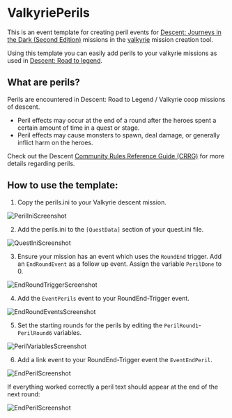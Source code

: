 # ValkyriePerils
This is an event template for creating peril events for [Descent: Journeys in the Dark (Second Edition)](https://descent2e.fandom.com) missions in the [valkyrie](https://github.com/NPBruce/valkyrie/wiki) mission creation tool.

Using this template you can easily add perils to your valkyrie missions as used in [Descent: Road to legend](https://www.fantasyflightgames.com/en/news/2016/3/15/road-to-legend/).

## What are perils?
Perils are encountered in Descent: Road to Legend / Valkyrie coop missions of descent. 

- Peril effects may occur at the end of a round after the heroes spent a certain amount of time in a quest or stage.
- Peril effects may cause monsters to spawn, deal damage, or generally inflict harm on the heroes.

Check out the  Descent [Community Rules Reference Guide (CRRG)](https://descent-community.org/index.php/crrg/) for more details regarding perils.

## How to use the template:

1. Copy the perils.ini to your Valkyrie descent mission.

![PerilIniScreenshot](/Images/perilIni.png)

2. Add the perils.ini to the `[QuestData]` section of your quest.ini file.

![QuestIniScreenshot](/Images/QuestIni.png)

3. Ensure your mission has an event which uses the `RoundEnd` trigger. Add an `EndRoundEvent` as a follow up event. Assign the variable `PerilDone` to 0.

![EndRoundTriggerScreenshot](/Images/EndRoundTrigger.png)

4. Add the `EventPerils` event to your RoundEnd-Trigger event.

![EndRoundEventsScreenshot](/Images/EndRoundEvents.png)

5. Set the starting rounds for the perils by editing the `PerilRound1`-`PerilRound6` variables.

![PerilVariablesScreenshot](/Images/PerilVariables.png)

6. Add a link event to your  RoundEnd-Trigger event the `EventEndPeril`.

![EndPerilScreenshot](/Images/EndPeril.png)

If everything worked correctly a peril text should appear at the end of the next round:

![EndPerilScreenshot](/Images/Peril1.png)
